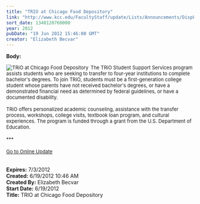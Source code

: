 ```yaml
---
title: "TRIO at Chicago Food Depository"
link: "http://www.kcc.edu/FacultyStaff/update/Lists/Announcements/DispForm.aspx?ID=740"
sort_date: 1340120760000
year: 2012
pubDate: "19 Jun 2012 15:46:00 GMT"
creator: "Elizabeth Becvar"
---
```


<div><b>Body:</b> <div class="ExternalClassFBDBB6D1F1B548A38E50E0DD8B1FEF38">
<div><font size="2">
<div style="float:left;margin-right:6px"><img alt="TRiO at Chicago Food Depository" src="/FacultyStaff/update/PublishingImages/TRiO_at_%20Chicago_Food_Depository.jpg" /></div>
<p></font></p></div>
<div><font size="2">The TRiO Student Support Services program assists students who are seeking to transfer to four-year institutions to complete bachelor's degrees. To join TRiO, students must be a first-generation college student whose parents have not received bachelor's degrees, or have a demonstrated financial need as determined by federal guidelines, or have a documented disability.</font></div>
<div><font size="2"><br />TRiO offers personalized academic counseling, assistance with the transfer process, workshops, college visits, textbook loan program, and cultural experiences. The program is funded through a grant from the U.S. Department of Education.</font></div>
<div><font size="2"></font> </div>
<div><font size="2">***</font></div>
<div><font size="2"></font> </div>
<div><font size="2"><a href="/FacultyStaff/update/Pages/dailyupdate.aspx">Go to Online Update</a></font><font size="2"></font></div>
<div><font size="2"> </div>
<div><br /></div></font></div></div>
<div><b>Expires:</b> 7/3/2012</div>
<div><b>Created:</b> 6/19/2012 10:46 AM</div>
<div><b>Created By:</b> Elizabeth Becvar</div>
<div><b>Start Date:</b> 6/19/2012</div>
<div><b>Title:</b> TRIO at Chicago Food Depository</div>
